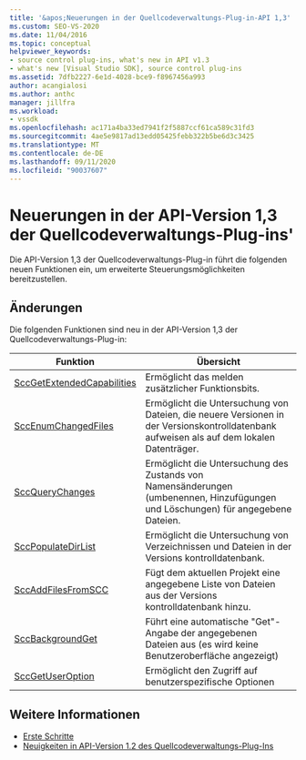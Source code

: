 ```yaml
---
title: '&apos;Neuerungen in der Quellcodeverwaltungs-Plug-in-API 1,3'
ms.custom: SEO-VS-2020
ms.date: 11/04/2016
ms.topic: conceptual
helpviewer_keywords:
- source control plug-ins, what's new in API v1.3
- what's new [Visual Studio SDK], source control plug-ins
ms.assetid: 7dfb2227-6e1d-4028-bce9-f8967456a993
author: acangialosi
ms.author: anthc
manager: jillfra
ms.workload:
- vssdk
ms.openlocfilehash: ac171a4ba33ed7941f2f5887ccf61ca589c31fd3
ms.sourcegitcommit: 4ae5e9817ad13edd05425febb322b5be6d3c3425
ms.translationtype: MT
ms.contentlocale: de-DE
ms.lasthandoff: 09/11/2020
ms.locfileid: "90037607"
---
```

# <a name="what39s-new-in-the-source-control-plug-in-api-version-13"></a>Neuerungen in der API-Version 1,3 der Quellcodeverwaltungs-Plug-ins&#39;
Die API-Version 1,3 der Quellcodeverwaltungs-Plug-in führt die folgenden neuen Funktionen ein, um erweiterte Steuerungsmöglichkeiten bereitzustellen.

## <a name="changes"></a>Änderungen
 Die folgenden Funktionen sind neu in der API-Version 1,3 der Quellcodeverwaltungs-Plug-in:

|Funktion|Übersicht|
|--------------|--------------|
|[SccGetExtendedCapabilities](../../extensibility/sccgetextendedcapabilities-function.md)|Ermöglicht das melden zusätzlicher Funktionsbits.|
|[SccEnumChangedFiles](../../extensibility/sccenumchangedfiles-function.md)|Ermöglicht die Untersuchung von Dateien, die neuere Versionen in der Versionskontrolldatenbank aufweisen als auf dem lokalen Datenträger.|
|[SccQueryChanges](../../extensibility/sccquerychanges-function.md)|Ermöglicht die Untersuchung des Zustands von Namensänderungen (umbenennen, Hinzufügungen und Löschungen) für angegebene Dateien.|
|[SccPopulateDirList](../../extensibility/sccpopulatedirlist-function.md)|Ermöglicht die Untersuchung von Verzeichnissen und Dateien in der Versions kontrolldatenbank.|
|[SccAddFilesFromSCC](../../extensibility/sccaddfilesfromscc-function.md)|Fügt dem aktuellen Projekt eine angegebene Liste von Dateien aus der Versions kontrolldatenbank hinzu.|
|[SccBackgroundGet](../../extensibility/sccbackgroundget-function.md)|Führt eine automatische "Get"-Angabe der angegebenen Dateien aus (es wird keine Benutzeroberfläche angezeigt)|
|[SccGetUserOption](../../extensibility/sccgetuseroption-function.md)|Ermöglicht den Zugriff auf benutzerspezifische Optionen|

## <a name="see-also"></a>Weitere Informationen
- [Erste Schritte](../../extensibility/internals/getting-started-with-source-control-plug-ins.md)
- [Neuigkeiten in API-Version 1.2 des Quellcodeverwaltungs-Plug-Ins](../../extensibility/internals/what-s-new-in-the-source-control-plug-in-api-version-1-2.md)
